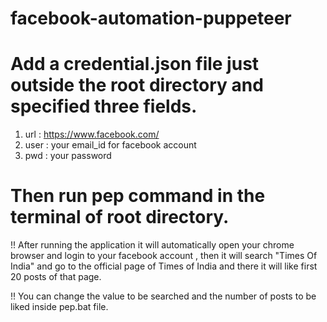 # facebook-automation-puppeteer

# Add a credential.json file just outside the root directory and specified three fields.

1. url : https://www.facebook.com/
2. user : your email_id for facebook account
3. pwd : your password

# Then run pep command in the terminal of root directory.

!! After running the application it will automatically open your chrome browser and login to your facebook account , then it will search "Times Of India" and go to the official page of Times of India and there it will like first 20 posts of that page.

!! You can change the value to be searched and the number of posts to be liked inside pep.bat file.
